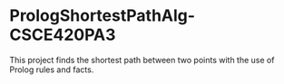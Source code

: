 PrologShortestPathAlg-CSCE420PA3
================================
This project finds the shortest path between two points with the use of Prolog rules and facts.
